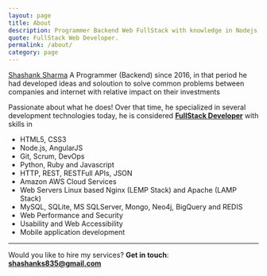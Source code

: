 ```yaml
---
layout: page
title: About
description: Programmer Backend Web FullStack with knowledge in Nodejs HTML5 CSS Python.
quote: FullStack Web Developer.
permalink: /about/
category: page
---
```


[Shashank Sharma](/) A Programmer (Backend) since 2016, in that
period he had developed ideas and soloution
to solve common problems between companies and internet 
with relative impact on their investments

Passionate about what he does! Over that time, he specialized in several development technologies
today, he is considered **[FullStack Developer](/about/)** with skills in

- HTML5, CSS3
- Node.js, AngularJS
- Git, Scrum, DevOps
- Python, Ruby and Javascript
- HTTP, REST, RESTFull APIs, JSON
- Amazon AWS Cloud Services
- Web Servers Linux based Nginx (LEMP Stack) and Apache (LAMP Stack)
- MySQL, SQLite, MS SQLServer, Mongo, Neo4j, BigQuery and  REDIS
- Web Performance and Security
- Usability and Web Accessibility
- Mobile application development

<hr>

Would you like to hire my services? **Get in touch**: **shashanks835@gmail.com**
